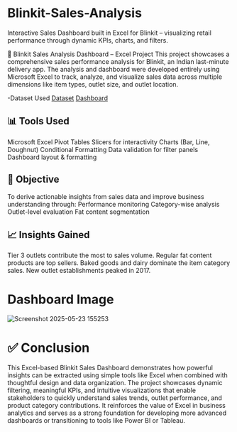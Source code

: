 # Blinkit-Sales-Analysis
Interactive Sales Dashboard built in Excel for Blinkit – visualizing retail performance through dynamic KPIs, charts, and filters.

🛒 Blinkit Sales Analysis Dashboard – Excel Project
This project showcases a comprehensive sales performance analysis for Blinkit, an Indian last-minute delivery app. The analysis and dashboard were developed entirely using Microsoft Excel to track, analyze, and visualize sales data across multiple dimensions like item types, outlet size, and outlet location.

-Dataset Used
<a href="">Dataset</a>
<a href="">Dashboard</a>

## 📊 Tools Used
Microsoft Excel
Pivot Tables
Slicers for interactivity
Charts (Bar, Line, Doughnut)
Conditional Formatting
Data validation for filter panels
Dashboard layout & formatting

## 🎯 Objective
To derive actionable insights from sales data and improve business understanding through:
Performance monitoring
Category-wise analysis
Outlet-level evaluation
Fat content segmentation

## 📈 Insights Gained
Tier 3 outlets contribute the most to sales volume.
Regular fat content products are top sellers.
Baked goods and dairy dominate the item category sales.
New outlet establishments peaked in 2017.

# Dashboard Image
![Screenshot 2025-05-23 155253](https://github.com/user-attachments/assets/1f8c4dcd-572f-42ae-8916-b3ffea3461d3)

# ✅ Conclusion
This Excel-based Blinkit Sales Dashboard demonstrates how powerful insights can be extracted using simple tools like Excel when combined with thoughtful design and data organization. The project showcases dynamic filtering, meaningful KPIs, and intuitive visualizations that enable stakeholders to quickly understand sales trends, outlet performance, and product category contributions. It reinforces the value of Excel in business analytics and serves as a strong foundation for developing more advanced dashboards or transitioning to tools like Power BI or Tableau.

